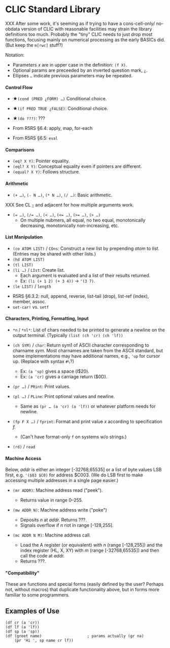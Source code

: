 CLIC Standard Library
=====================

XXX After some work, it's seeming as if trying to have a cons-cell-only/
no-obdata version of CLIC with reasonable facilities may strain the library
definitions too much. Probably the "tiny" CLIC needs to just drop most
functions, focusing mainly on numerical processing as the early BASICs did.
(But keep the `m[rwc]` stuff?)

Notation:
- Parameters _x_ are in upper case in the definition: `(f X)`.
- Optional params are preceeded by an inverted question mark, `¿`.
- Ellipses `…` indicate previous parameters may be repeated.

#### Control Flow

- ★`(cond (PRED ¿FORM) …)` Conditional choice.

- ★`(if PRED TRUE ¿FALSE)`: Conditional choice.

- ★`(do ???)`: ???

- From R5RS §6.4: apply, map, for-each
- From R5RS §6.5: `eval`

#### Comparisons

- `(eq? X Y)`: Pointer equality.
- `(eql? X Y)`: Conceptual equality even if pointers are different.
- `(equal? X Y)`: Follows structure.

#### Arithmetic

- `(+ …)`, `(- N …)`, `(* N …)`, `(/ …)`: Basic arithmetic.

XXX See CL [-](https://novaspec.org/cl/f__minus) and adjacent for
how multiple arguments work.

- `(= …)`, `(/= …)`, `(< …)`, `(<= …)`, `(>= …)`, `(> …)`
  - On multiple nubmers, all equal, no two equal, monotonically decreasing,
    monotonically non-increasing, etc.

#### List Manipulation

* `(co ATOM LIST)` / `COns`: Construct a new list by prepending _atom_ to
  _list._ (Entries may be shared with other lists.)
* `(hd ATOM LIST)`
* `(tl LIST)`
* `(li …)` / `LIst`: Create list.
  - Each argument is evaluated and a list of their results returned.
  - Ex: `(li (+ 1 2) (+ 3 4))` → `'(3 7)`.
* `(le LIST)` / `length`

- R5RS §6.3.2: null, append, reverse, list-tail (drop), list-ref (index),
  member, assoc.
- `set-car!` vs. `setf`

#### Characters, Printing, Formatting, Input

* `*n` / `*nl*`: List of chars needed to be printed to generate a newline
  on the output terminal. (Typically `(list (ch 'cr) (ch 'lf))`
* `(ch SYM)` / `char`: Return sym1 of ASCII character corresponding to
  charname _sym._ Most charnames are taken from the ASCII standard, but
  some implementations may have additional names, e.g., `'up` for cursor
  up. (Replace with syntax `#\`?)
  - Ex: `(a 'sp)` gives a space (l$20).
  - Ex: `(a 'cr)` gives a carriage return ($0D).
* `(pr …)` / `PRint`: Print values.

* `(pl …)` / `PLine`: Print optional values and newline.
  - Same as `(pr … (a 'cr) (a 'lf))` or whatever platform needs for newline.

* `(fp F X …)` / `fprint`: Format and print value _x_ according to
  specification _f._
  - (Can't have format-only `f` on systems w/o strings.)

* `(rd)` / `read`

#### Machine Access

Below, _addr_ is either an integer [-32768,65535] or a list of byte values
LSB first, e.g. `'($03 $C0)` for address $C003. (We do LSB first to make
accessing multiple addresses in a single page easier.)

* `(mr ADDR)`: Machine address read ("peek").
  - Returns value in range 0–255.

* `(mw ADDR N)`: Machine address write ("poke")
  - Deposits _n_ at _addr._ Returns ???.
  - Signals overflow if _n_ not in range [-128,255].

* `(mc ADDR N M)`: Machine address call.
  - Load the A register (or equivalent) with _n_ (range [-128,255]) and the
    index register (HL, X, XY) with _m_ (range [-32768,65535]) and then
    call the code at _addr._
  - Returns ???.

#### "Compatibility"

These are functions and special forms (easily defined by the user? Perhaps
not, without macros) that duplicate functionality above, but in forms
more familiar to some programmers.



Examples of Use
---------------

    (df cr (a 'cr))
    (df lf (a 'lf))
    (df sp (a 'sp))
    (df (greet name)                    ; params actually (gr na)
        (pr 'Hi ', sp name cr lf))
